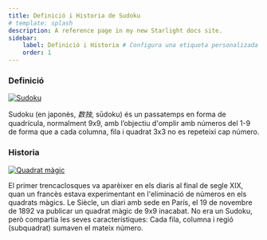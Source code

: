 ```yaml
---
title: Definició i Historia de Sudoku
# template: splash
description: A reference page in my new Starlight docs site.
sidebar:
    label: Definició i Historia # Configura una etiqueta personalizada para el enlace
    order: 1
---
```


### Definició

<a href="/img/sudoku/sudoku1.gif"><img src="/img/sudoku/sudoku1.gif" alt="Sudoku"/></a>
<div class="cita">Sudoku (en japonès, <em lang="ja">数独</em>, sūdoku) és un passatemps en forma de quadrícula, normalment 9x9, amb l’objectiu d'omplir amb números del 1-9 de forma que a cada columna, fila i quadrat 3x3 no es repeteixi cap número.</div>

### Historia

<a href="/img/sudoku/sudoku2.jpg"><img class="esq" src="/img/sudoku/sudoku2.jpg" alt="Quadrat màgic"/></a>
<p>El primer trencaclosques va aparèixer en els diaris al final de segle XIX, quan un francès estava experimentant en l'eliminació de números en els quadrats màgics. Le Siècle, un diari amb sede en París, el 19 de novembre de 1892 va publicar un quadrat màgic de 9x9 inacabat. No era un Sudoku, però compartia les seves característiques: Cada fila, columna i regió (subquadrat) sumaven el mateix número.</p>